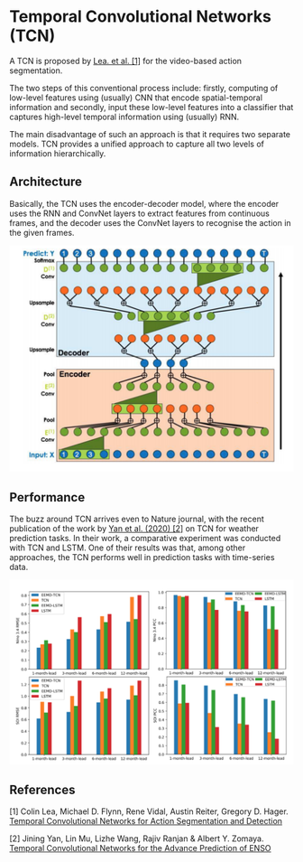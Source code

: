 # Temporal Convolutional Networks (TCN)

A TCN is proposed by [Lea. et al. [1]](https://openaccess.thecvf.com/content_cvpr_2017/html/Lea_Temporal_Convolutional_Networks_CVPR_2017_paper.html) for the video-based action segmentation.

The two steps of this conventional process include: firstly, computing of low-level features using (usually) CNN that encode spatial-temporal information and secondly, input these low-level features into a classifier that captures high-level temporal information using (usually) RNN.

The main disadvantage of such an approach is that it requires two separate models. TCN provides a unified approach to capture all two levels of information hierarchically.

## Architecture

Basically, the TCN uses the encoder-decoder model, where the encoder uses the RNN and ConvNet layers to extract features from continuous frames, and the decoder uses the ConvNet layers to recognise the action in the given frames.

![TCN's encoder-decoder architecture](./imgs/tcn_model.png)

## Performance

The buzz around TCN arrives even to Nature journal, with the recent publication of the work by [Yan et al. (2020) [2]](https://www.nature.com/articles/s41598-020-65070-5) on TCN for weather prediction tasks. In their work, a comparative experiment was conducted with TCN and LSTM. One of their results was that, among other approaches, the TCN performs well in prediction tasks with time-series data.

![TCN performance](./imgs/tcn_performance.png)

## References

[1] Colin Lea, Michael D. Flynn, Rene Vidal, Austin Reiter, Gregory D. Hager. [Temporal Convolutional Networks for Action Segmentation and Detection](https://openaccess.thecvf.com/content_cvpr_2017/html/Lea_Temporal_Convolutional_Networks_CVPR_2017_paper.html)

[2] Jining Yan, Lin Mu, Lizhe Wang, Rajiv Ranjan & Albert Y. Zomaya. [Temporal Convolutional Networks for the Advance Prediction of ENSO](https://www.nature.com/articles/s41598-020-65070-5)
